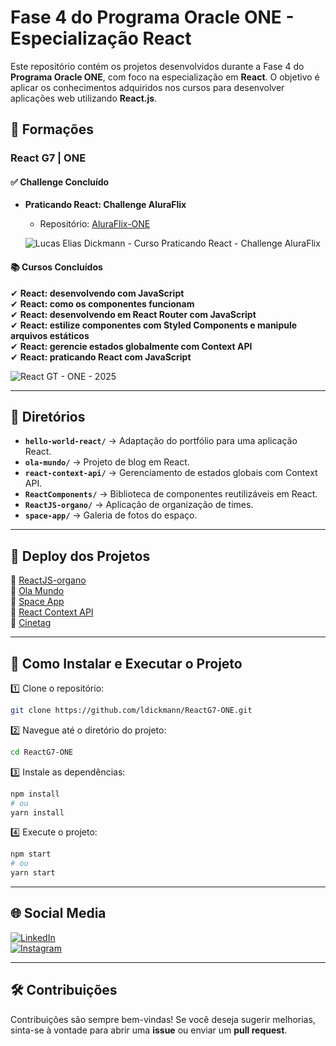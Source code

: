 # **Fase 4 do Programa Oracle ONE - Especialização React**  

Este repositório contém os projetos desenvolvidos durante a Fase 4 do **Programa Oracle ONE**, com foco na especialização em **React**. O objetivo é aplicar os conhecimentos adquiridos nos cursos para desenvolver aplicações web utilizando **React.js**.  

## 📌 **Formações**  

### **React G7 | ONE**  

#### ✅ **Challenge Concluído**  

- **Praticando React: Challenge AluraFlix**  
  - Repositório: [AluraFlix-ONE](https://github.com/ldickmann/AluraFlix-ONE)  

  ![Lucas Elias Dickmann - Curso Praticando React - Challenge AluraFlix](https://github.com/user-attachments/assets/f9842d60-9318-4f61-888f-162f8f5c26fb)  

#### 📚 **Cursos Concluídos**  

✔ **React: desenvolvendo com JavaScript**  
✔ **React: como os componentes funcionam**  
✔ **React: desenvolvendo em React Router com JavaScript**  
✔ **React: estilize componentes com Styled Components e manipule arquivos estáticos**  
✔ **React: gerencie estados globalmente com Context API**  
✔ **React: praticando React com JavaScript**  

  ![React GT - ONE - 2025](https://github.com/user-attachments/assets/3a91727d-d2c6-43fe-add4-e4009fe94ba6)  

---

## 📁 **Diretórios**  

- **`hello-world-react/`** → Adaptação do portfólio para uma aplicação React.  
- **`ola-mundo/`** → Projeto de blog em React.  
- **`react-context-api/`** → Gerenciamento de estados globais com Context API.  
- **`ReactComponents/`** → Biblioteca de componentes reutilizáveis em React.  
- **`ReactJS-organo/`** → Aplicação de organização de times.  
- **`space-app/`** → Galeria de fotos do espaço.  

---

## 🚀 **Deploy dos Projetos**  

🔹 [ReactJS-organo](https://react-digimons-organo-one.vercel.app/)  
🔹 [Ola Mundo](https://react-ola-mundo-one.vercel.app/)  
🔹 [Space App](https://react-space-app-one.vercel.app/)  
🔹 [React Context API](https://react-context-api-meteora.vercel.app/)  
🔹 [Cinetag](https://react-one-cinetag-app.vercel.app/)  

---

## 🔧 **Como Instalar e Executar o Projeto**  

1️⃣ Clone o repositório:  
```bash
git clone https://github.com/ldickmann/ReactG7-ONE.git
```  

2️⃣ Navegue até o diretório do projeto:  
```bash
cd ReactG7-ONE
```  

3️⃣ Instale as dependências:  
```bash
npm install
# ou
yarn install
```  

4️⃣ Execute o projeto:  
```bash
npm start
# ou
yarn start
```  

---

## 🌐 **Social Media**  

[![LinkedIn](https://img.shields.io/badge/linkedin-%230077B5.svg?style=for-the-badge&logo=linkedin&logoColor=white)](https://linkedin.com/in/lucas-dickmann)  
[![Instagram](https://img.shields.io/badge/Instagram-%23E4405F.svg?style=for-the-badge&logo=Instagram&logoColor=white)](https://instagram.com/luksdickmann)  

---

## 🛠 **Contribuições**  

Contribuições são sempre bem-vindas! Se você deseja sugerir melhorias, sinta-se à vontade para abrir uma **issue** ou enviar um **pull request**.